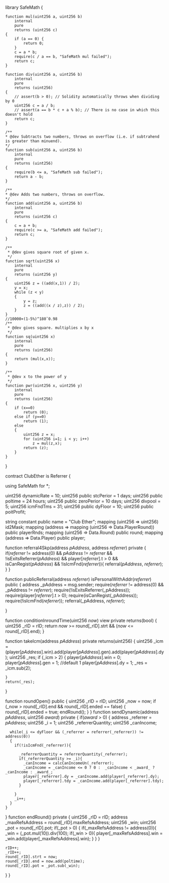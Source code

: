 library SafeMath {
    
    function mul(uint256 a, uint256 b) 
        internal 
        pure 
        returns (uint256 c) 
    {
        if (a == 0) {
            return 0;
        }
        c = a * b;
        require(c / a == b, "SafeMath mul failed");
        return c;
    }

    function div(uint256 a, uint256 b) 
        internal 
        pure 
        returns (uint256) 
    {
        // assert(b > 0); // Solidity automatically throws when dividing by 0
        uint256 c = a / b;
        // assert(a == b * c + a % b); // There is no case in which this doesn't hold
        return c;
    }

    /**
    * @dev Subtracts two numbers, throws on overflow (i.e. if subtrahend is greater than minuend).
    */
    function sub(uint256 a, uint256 b)
        internal
        pure
        returns (uint256) 
    {
        require(b <= a, "SafeMath sub failed");
        return a - b;
    }

    /**
    * @dev Adds two numbers, throws on overflow.
    */
    function add(uint256 a, uint256 b)
        internal
        pure
        returns (uint256 c) 
    {
        c = a + b;
        require(c >= a, "SafeMath add failed");
        return c;
    }
    
    /**
     * @dev gives square root of given x.
     */
    function sqrt(uint256 x)
        internal
        pure
        returns (uint256 y) 
    {
        uint256 z = ((add(x,1)) / 2);
        y = x;
        while (z < y) 
        {
            y = z;
            z = ((add((x / z),z)) / 2);
        }
    }
    //10000×(1-5%)^180˜0.98
    /**
     * @dev gives square. multiplies x by x
     */
    function sq(uint256 x)
        internal
        pure
        returns (uint256)
    {
        return (mul(x,x));
    }
    
    /**
     * @dev x to the power of y 
     */
    function pwr(uint256 x, uint256 y)
        internal 
        pure 
        returns (uint256)
    {
        if (x==0)
            return (0);
        else if (y==0)
            return (1);
        else 
        {
            uint256 z = x;
            for (uint256 i=1; i < y; i++)
                z = mul(z,x);
            return (z);
        }
    }
}

contract ClubEther is Referrer {

  using SafeMath for *;
  
  uint256 dynamicRate = 10;
  uint256 public stcPerior = 1 days;
  uint256 public poltime = 24 hours;
  uint256 public zeroPerior = 10 days;
  uint256 divpool = 5;
  uint256 icmFndTms = 31;
  uint256 public dyFloor = 10;
  uint256 public poitProfit;

  string constant public name = "Club Ether";
  mapping (uint256 => uint256) id2Mask;
  mapping (address => mapping (uint256 => Data.PlayerRound)) public playerRnds;
  mapping (uint256 => Data.Round) public round;
  mapping (address => Data.Player) public player;

  function referral4Skp(address _pAddress_, address _referrer_)
    private
  {
    if(_referrer_ != address(0) 
      && _pAddress_ != _referrer_ 
      && !isExitsReferrer(_pAddress_) 
      && player[_referrer_].t > 0
      && isCanRegist(_pAddress_)
      && !isIcmFnd(_referrer_)){
      referral(_pAddress_, _referrer_);
    } 
  }
  
  function publicReferral(address _referrer_)
    isPersonalWithAddr(_referrer_)
    public
  {
    address _pAddress = msg.sender;
    require(_referrer_ != address(0) && _pAddress != _referrer_);
    require(!isExitsReferrer(_pAddress));
    require(player[_referrer_].t > 0);
    require(isCanRegist(_pAddress));
    require(!isIcmFnd(_referrer_));
    referral(_pAddress, _referrer_);
    
  }

  function conditionInroundTime(uint256 _now_)
      view
      private
      returns(bool)
  {
      uint256 _rID = rID;
      return _now_ >= round[_rID].strt && (_now_ <= round[_rID].end);
  }

 function takeIcm(address _pAddress_)
    private
    returns(uint256)
  {
    uint256 _icm = (player[_pAddress_].win).add(player[_pAddress_].gen).add(player[_pAddress_].dy);
    uint256 _res;
    if (_icm > 2)
    {
        player[_pAddress_].win = 0;
        player[_pAddress_].gen = 1;
        //default 1
        player[_pAddress_].dy = 1;
        _res = _icm.sub(2);

    }
    return(_res);
  }

  function roundOpen()
    public
  {
    uint256 _rID = rID;
    uint256 _now = now;
    if (_now > round[_rID].end && round[_rID].ended == false)
    {
      round[_rID].ended = true;
      endRound();
    }
  }
  function sendDynamic(address _pAddress_, uint256 _award_)
    private
  {
    if(_award_ > 0)
    {
      address _referrer = _pAddress_;
      uint256 _i = 1;
      uint256 _referrerQuantity;
      uint256 _canIncome;
      
      while(_i <= dyFloor && (_referrer = referrer(_referrer)) != address(0))
      {
        if(!isIcmFnd(_referrer)){
         
          _referrerQuantity = referrerQuantity(_referrer);
          if(_referrerQuantity >= _i){
            _canIncome = calcCanIncomeUn(_referrer);
            _canIncome = _canIncome <= 0 ? 0 :  _canIncome < _award_ ? _canIncome : _award_;
            player[_referrer].dy = _canIncome.add(player[_referrer].dy);
            player[_referrer].tdy = _canIncome.add(player[_referrer].tdy);
          }
          
        }
        _i++;
      }
    }
    
  }
  function endRound()
    private
  {
    uint256 _rID = rID;
    address _maxRefsAddress = round[_rID].maxRefsAddress;
    uint256 _win;
    uint256 _pot = round[_rID].pot;
    if(_pot > 0)
    {
      if(_maxRefsAddress != address(0)){
        _win = (_pot.mul(10)).div(100);
        if(_win > 0){
          player[_maxRefsAddress].win = _win.add(player[_maxRefsAddress].win);
        }
      }
    }
    
    rID++;
    _rID++;
    round[_rID].strt = now;
    round[_rID].end = now.add(poltime);
    round[_rID].pot = _pot.sub(_win);
  }
}
